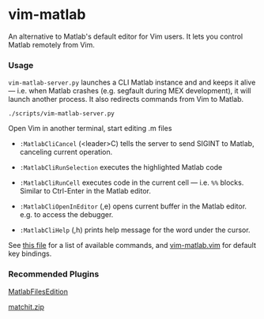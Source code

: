 vim-matlab
===========

An alternative to Matlab's default editor for Vim users. It lets you control Matlab remotely from Vim.

### Usage

`vim-matlab-server.py` launches a CLI Matlab instance and and keeps it alive — i.e. when Matlab crashes (e.g. segfault during MEX development), it will launch another process.
It also redirects commands from Vim to Matlab.

```
./scripts/vim-matlab-server.py
```

Open Vim in another terminal, start editing .m files

- `:MatlabCliCancel` (\<leader\>C) tells the server to send SIGINT to Matlab, canceling current operation.

- `:MatlabCliRunSelection` executes the highlighted Matlab code

- `:MatlabCliRunCell` executes code in the current cell — i.e. `%%` blocks. Similar to Ctrl-Enter in the Matlab editor.

- `:MatlabCliOpenInEditor` (,e) opens current buffer in the Matlab editor. e.g. to access the debugger.

- `:MatlabCliHelp` (,h) prints help message for the word under the cursor.

See [this file](rplugin/python/vim_matlab/__init__.py) for a list of available commands, and [vim-matlab.vim](ftplugin/matlab/vim-matlab.vim) for default key bindings.

### Recommended Plugins

[MatlabFilesEdition](http://www.vim.org/scripts/script.php?script_id=2407)

[matchit.zip](http://www.vim.org/scripts/script.php?script_id=39)
